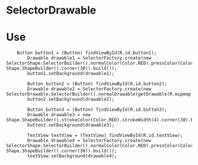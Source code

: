 # SelectorDrawable
# Use

		Button button1 = (Button) findViewById(R.id.button1);
	        Drawable drawable1 = SelectorFactory.create(new SelectorShape.SelectorBuilder().normalColor(Color.RED).pressColor(Color.GREEN).shapeBuilder(new Shape.ShapeBuilder().corner(30)).build());
	        button1.setBackground(drawable1);
	
	        Button button2 = (Button) findViewById(R.id.button2);
	        Drawable drawable2 = SelectorFactory.create(new SelectorDrawable.SelectorBuilder().normalDrawable(getDrawable(R.mipmap.test_normal)).pressDrawable(getDrawable(R.mipmap.test_press)).build());
	        button2.setBackground(drawable2);
	
	        Button button3 = (Button) findViewById(R.id.button3);
	        Drawable drawable3 = new Shape.ShapeBuilder().strokeColor(Color.RED).strokeWidth(4).corner(30).build().createGradientDrawable(Color.RED);
	        button3.setBackground(drawable3);
	
	        TextView textView = (TextView) findViewById(R.id.textView);
	        Drawable drawable4 = SelectorFactory.create(new SelectorShape.SelectorBuilder().normalColor(Color.RED).pressColor(Color.GREEN).shapeBuilder(new Shape.ShapeBuilder().corner(30)).build());
	        textView.setBackground(drawable4);

